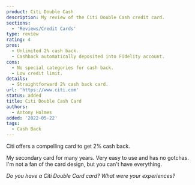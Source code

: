 ```yaml
---
product: Citi Double Cash
description: My review of the Citi Double Cash credit card.
sections:
  - 'Reviews/Credit Cards'
type: review
rating: 4
pros:
  - Unlimited 2% cash back.
  - Cashback automatically deposited into Fidelity account.
cons:
  - No special categories for cash back.
  - Low credit limit.
details:
  - Straightforward 2% cash back card.
url: 'https://www.citi.com'
status: added
title: Citi Double Cash Card
authors:
  - Antony Holmes
added: '2022-05-22'
tags:
  - Cash Back
---
```


Citi offers a compelling card to get 2% cash back.

<!-- more -->

My secondary card for many years. Very easy to use and has no gotchas. I'm not a fan of the card design, but you can't have everything.

_Do you have a Citi Double Card card? What were your experiences?_
